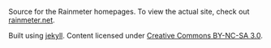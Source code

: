 Source for the Rainmeter homepages. To view the actual site, check out [rainmeter.net](http://rainmeter.net).

Built using [jekyll](https://github.com/mojombo/jekyll). Content licensed under [Creative Commons BY-NC-SA 3.0](http://creativecommons.org/licenses/by-nc-sa/3.0/).